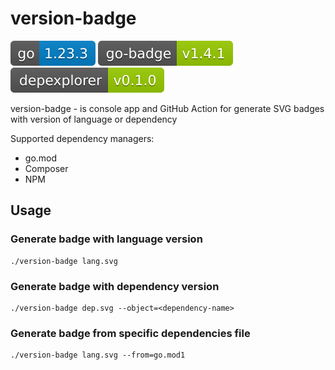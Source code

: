 # version-badge

![](./docs/icons/go.svg)
[![](./docs/icons/go-badge.svg)](https://github.com/essentialkaos/go-badge)
[![](./docs/icons/depexplorer.svg)](https://github.com/ArtARTs36/depexplorer)

version-badge - is console app and GitHub Action for generate SVG badges with version of language or dependency

Supported dependency managers:
* go.mod
* Composer
* NPM

## Usage

### Generate badge with language version

```
./version-badge lang.svg
```

### Generate badge with dependency version

```
./version-badge dep.svg --object=<dependency-name>
```

### Generate badge from specific dependencies file

```
./version-badge lang.svg --from=go.mod1
```
